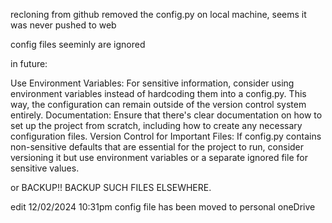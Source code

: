 recloning from github removed the config.py on local machine, seems it was never pushed to web 

config files seeminly are ignored

in future: 

Use Environment Variables: For sensitive information, consider using environment variables instead of hardcoding them into a config.py. This way, the configuration can remain outside of the version control system entirely.
Documentation: Ensure that there's clear documentation on how to set up the project from scratch, including how to create any necessary configuration files.
Version Control for Important Files: If config.py contains non-sensitive defaults that are essential for the project to run, consider versioning it but use environment variables or a separate ignored file for sensitive values.


or BACKUP!! BACKUP SUCH FILES ELSEWHERE.




edit 12/02/2024 10:31pm config file has been moved to personal oneDrive